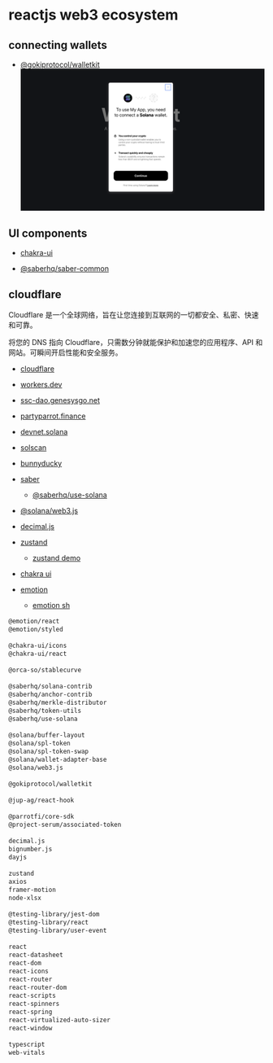 # reactjs web3 ecosystem

## connecting wallets
- [@gokiprotocol/walletkit](https://github.com/GokiProtocol/walletkit)
![](./assets/walletkit.png)

## UI components
- [chakra-ui](https://chakra-ui.com/guides/first-steps)

- [@saberhq/saber-common](https://github.com/saber-hq/saber-common)


## cloudflare
Cloudflare 是一个全球网络，旨在让您连接到互联网的一切都安全、私密、快速和可靠。

将您的 DNS 指向 Cloudflare，只需数分钟就能保护和加速您的应用程序、API 和网站。可瞬间开启性能和安全服务。

- [cloudflare](https://www.cloudflare.com/zh-cn/security/)

- [workers.dev](https://workers.cloudflare.com/)
- [ssc-dao.genesysgo.net](https://www.genesys.com/)
- [partyparrot.finance](https://staging.partyparrot.finance/mint/)
- [devnet.solana](https://api.devnet.solana.com/)

- [solscan](https://solscan.io/)
- [bunnyducky](https://bunnyducky.com/)

- [saber](https://saber.so/)
  - [@saberhq/use-solana]()


- [@solana/web3.js](https://github.com/solana-labs/solana-web3.js)

- [decimal.js]()


- [zustand](https://github.com/pmndrs/zustand)
  - [zustand demo](https://zustand-demo.pmnd.rs/)
- [chakra ui](https://chakra-ui.com/)
- [emotion](https://github.com/emotion-js/emotion)
  - [emotion sh](https://emotion.sh/)


```
@emotion/react
@emotion/styled

@chakra-ui/icons
@chakra-ui/react

@orca-so/stablecurve

@saberhq/solana-contrib
@saberhq/anchor-contrib
@saberhq/merkle-distributor
@saberhq/token-utils
@saberhq/use-solana

@solana/buffer-layout
@solana/spl-token
@solana/spl-token-swap
@solana/wallet-adapter-base
@solana/web3.js

@gokiprotocol/walletkit

@jup-ag/react-hook

@parrotfi/core-sdk
@project-serum/associated-token

decimal.js
bignumber.js
dayjs

zustand
axios
framer-motion
node-xlsx

@testing-library/jest-dom
@testing-library/react
@testing-library/user-event

react
react-datasheet
react-dom
react-icons
react-router
react-router-dom
react-scripts
react-spinners
react-spring
react-virtualized-auto-sizer
react-window

typescript
web-vitals
```
